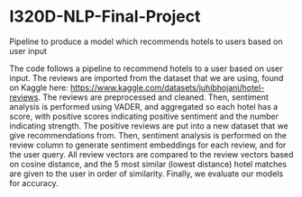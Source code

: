 # I320D-NLP-Final-Project
Pipeline to produce a model which recommends hotels to users based on user input


The code follows a pipeline to recommend hotels to a user based on user input. The reviews are imported from the dataset that we are using, found on Kaggle here: https://www.kaggle.com/datasets/juhibhojani/hotel-reviews. The reviews are preprocessed and cleaned. Then, sentiment analysis is performed using VADER, and aggregated so each hotel has a score, with positive scores indicating positive sentiment and the number indicating strength. The positive reviews are put into a new dataset that we give recommendations from. Then, sentiment analysis is performed on the review column to generate sentiment embeddings for each review, and for the user query. All review vectors are compared to the review vectors based on cosine distance, and the 5 most similar (lowest distance) hotel matches are given to the user in order of similarity. Finally, we evaluate our models for accuracy. 
